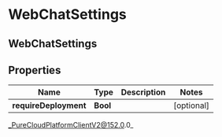 # WebChatSettings

## WebChatSettings

## Properties

|Name | Type | Description | Notes|
|------------ | ------------- | ------------- | -------------|
| **requireDeployment** | **Bool** |  | [optional] |



_PureCloudPlatformClientV2@152.0.0_
